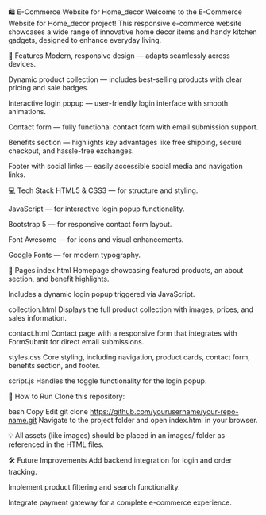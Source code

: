 🛍️ E-Commerce Website for Home_decor
Welcome to the E-Commerce Website for Home_decor project!
This responsive e-commerce website showcases a wide range of innovative home decor items and handy kitchen gadgets, designed to enhance everyday living.

🌟 Features
Modern, responsive design — adapts seamlessly across devices.

Dynamic product collection — includes best-selling products with clear pricing and sale badges.

Interactive login popup — user-friendly login interface with smooth animations.

Contact form — fully functional contact form with email submission support.

Benefits section — highlights key advantages like free shipping, secure checkout, and hassle-free exchanges.

Footer with social links — easily accessible social media and navigation links.

💻 Tech Stack
HTML5 & CSS3 — for structure and styling.

JavaScript — for interactive login popup functionality.

Bootstrap 5 — for responsive contact form layout.

Font Awesome — for icons and visual enhancements.

Google Fonts — for modern typography.

📄 Pages
index.html
Homepage showcasing featured products, an about section, and benefit highlights.

Includes a dynamic login popup triggered via JavaScript.

collection.html
Displays the full product collection with images, prices, and sales information.

contact.html
Contact page with a responsive form that integrates with FormSubmit for direct email submissions.

styles.css
Core styling, including navigation, product cards, contact form, benefits section, and footer.

script.js
Handles the toggle functionality for the login popup.

🚀 How to Run
Clone this repository:

bash
Copy
Edit
git clone https://github.com/yourusername/your-repo-name.git
Navigate to the project folder and open index.html in your browser.

💡 All assets (like images) should be placed in an images/ folder as referenced in the HTML files.

🛠️ Future Improvements
Add backend integration for login and order tracking.

Implement product filtering and search functionality.

Integrate payment gateway for a complete e-commerce experience.
